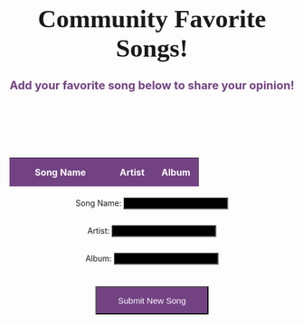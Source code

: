 <html>
<head>
    <!--<link rel="stylesheet" href="https://fonts.googleapis.com/css?family=Courgette">-->
    <!-- JQuery -->
    <script type="text/javascript" language="javascript" src="https://code.jquery.com/jquery-3.5.1.js"></script>
    <script type="text/javascript" language="javascript" src="https://cdn.datatables.net/1.13.4/js/jquery.dataTables.min.js"></script>
    <!-- Bootstrap -->
    <script type="text/javascript" language="javascript" src="https://cdn.datatables.net/1.13.4/js/dataTables.bootstrap5.min.js"></script>
    <link rel="stylesheet" href="https://cdn.datatables.net/1.11.4/css/jquery.dataTables.min.css">
    <style>
         #flaskTable th:first-child {
            width: 150px;
        }
        #flaskTable td:not(:first-child) {
            width: 200px;
        }
        table.dataTable td {
            color: black;
        }
        input[type="text"] {
            background-color: black;
            color: white;
        }
        div.dataTables_wrapper div.dataTables_filter label {
            color: white;
            margin-right: 5px;
        }
        .center-container {
            display: flex;
            justify-content: center;
            align-items: center;
            flex-direction: column;
        }
        #flaskTable {
            margin-bottom: 5px;
            color: white;
            width: 800px; /* Adjust the width as needed */
        }
        #flaskTable th, #flaskTable td {
            border-bottom: 1px solid white;
            padding: 15px; /* Adjust the padding as needed */
        }
        #flaskTable th {
            background-color: #724283;
        }
        #flaskTable tbody tr:hover {
            background-color: #724283;
        }
        button {
            background-color: #724283;
            color: white;
            text-align: center;
            font-size: 15px;
            height: 50px;
            width: 200px;
            margin: 10px;
        }
    </style>
</head>
<body>
<h1>Community Favorite Songs!</h1>
<h2>Add your favorite song below to share your opinion!</h2>
<style>
  h1 {
    text-align: center;
    margin-bottom: 10px;
    font-size: 45px;
    font-family: 'FontName', Courgette;
    }
  h2 {
    text-align: center;
    margin-bottom: 100px;
    font-size: 20px;
    color: #724283;
  }
  /* Center the table and input forms */
  .center-container {
    display: flex;
    justify-content: center;
    align-items: center;
    flex-direction: column;
  }
  #flaskTable {
    margin-bottom: 5px;
  }
</style>
<div class="center-container">
  <table id="flaskTable" class="table table-striped nowrap" style="width:100%">
    <thead id="flaskHead">
        <tr>
            <th>Song Name</th>
            <th>Artist</th>
            <th>Album</th>
        </tr>
    </thead>
    <tbody id="flaskBody"></tbody>
  </table>
</div>

<form class="center-container">
    <p><label>
        Song Name:
        <input type="text" name="songname" id="songname" required>
    </label></p>
    <p><label>
        Artist:
        <input type="text" name="artist" id="artist" required>
    </label></p>
    <p><label>
        Album:
        <input type="text" name="album" id="album" required>
    </label></p>
    <p>
        <button type="button" onclick="create_FAV()">Submit New Song</button>
    </p>
</form>

<script>
$(document).ready(function() {
    const table = $('#flaskTable').DataTable({
        order: [[0, 'asc']] // Specify sorting column and direction
    });

    // Fetch data from the API
    fetch('http://127.0.0.1:8086/api/FAV/', { mode: 'cors' })
        .then(response => {
            if (!response.ok) {
                throw new Error('API response failed');
            }
            return response.json();
        })
        .then(data => {
            for (const row of data) {
                table.row.add([row.songname, row.artist, row.album]);
            }
            table.draw();
        })
        .catch(error => {
            console.error('Error:', error);
        });
});

function create_FAV() {
    const body = {
        songname: document.getElementById("songname").value,
        artist: document.getElementById("artist").value,
        album: document.getElementById("album").value,
    };
    const requestOptions = {
        method: 'POST',
        body: JSON.stringify(body),
        headers: {
            "content-type": "application/json",
            'Authorization': 'Bearer my-token',
        },
    };

    const create_fetch = 'http://127.0.0.1:8086/api/FAV/create';

    fetch(create_fetch, requestOptions)
        .then(response => {
            if (response.status == 211) {
                alert('Song name is missing, or is less than 2 characters, please refresh and enter a valid song name');
            }
            if (response.status == 212) {
                alert('Artist is missing, or is less than 2 characters, please refresh and enter a valid artist');
            }
            if (response.status == 213) {
                alert('Album is missing, or is less than 2 characters, please refresh and enter a valid album');
            }
            if (response.status !== 200) {
                throw new Error('Database create error: ' + response.status);
            }
            return response.json();
        })
        .then(data => {
            const table = $('#flaskTable').DataTable();
            table.row.add([data.songname, data.artist, data.album]).draw();
        })
        .catch(error => {
            console.error('Error:', error);
        });
}
</script>

</body>
</html>






